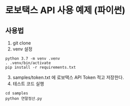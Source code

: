 # 로보택스 API 사용 예제 (파이썬)
## 사용법
1. git clone
2. venv 설정
```shell script
python 3.7 -m venv .venv
. .venv/bin/activate
pip install -r requirements.txt
```
3. samples/token.txt 에 로보택스 API Token 적고 저장한다.
4. 테스트 코드 실행
```shell script
cd samples
python 연말정산.py
```
